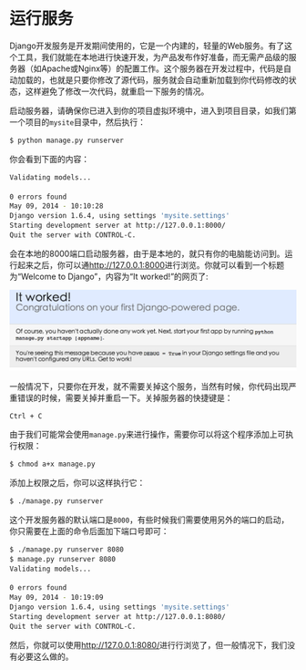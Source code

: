 运行服务
====

Django开发服务是开发期间使用的，它是一个内建的，轻量的Web服务。有了这个工具，我们就能在本地进行快速开发，为产品发布作好准备，而无需产品级的服务器（如Apache或Nginx等）的配置工作。这个服务器在开发过程中，代码是自动加载的，也就是只要你修改了源代码，服务就会自动重新加载到你代码修改的状态，这样避免了修改一次代码，就重启一下服务的情况。

启动服务器，请确保你已进入到你的项目虚拟环境中，进入到项目目录，如我们第一个项目的`mysite`目录中，然后执行：

```bash
$ python manage.py runserver
```

你会看到下面的内容：

```bash
Validating models...

0 errors found
May 09, 2014 - 10:10:28
Django version 1.6.4, using settings 'mysite.settings'
Starting development server at http://127.0.0.1:8000/
Quit the server with CONTROL-C.
```

会在本地的8000端口启动服务器，由于是本地的，就只有你的电脑能访问到。运行起来之后，你可以通<http://127.0.0.1:8000>进行浏览。你就可以看到一个标题为“Welcome to Django”，内容为“It worked!”的网页了:

![启动](imgs/1.png)

一般情况下，只要你在开发，就不需要关掉这个服务，当然有时候，你代码出现严重错误的时候，需要关掉并重启一下。关掉服务器的快捷键是：

```
Ctrl + C
```

由于我们可能常会使用`manage.py`来进行操作，需要你可以将这个程序添加上可执行权限：

```bash
$ chmod a+x manage.py
```

添加上权限之后，你可以这样执行它：

```bash
$ ./manage.py runserver
```

这个开发服务器的默认端口是`8000`，有些时候我们需要使用另外的端口的启动，你只需要在上面的命令后面加下端口号即可：

```bash
$ ./manage.py runserver 8080
$ manage.py runserver 8080
Validating models...

0 errors found
May 09, 2014 - 10:19:09
Django version 1.6.4, using settings 'mysite.settings'
Starting development server at http://127.0.0.1:8080/
Quit the server with CONTROL-C.

```

然后，你就可以使用<http://127.0.0.1:8080/>进行行浏览了，但一般情况下，我们没有必要这么做的。





